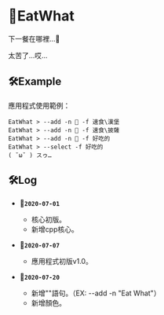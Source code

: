 # **🍣EatWhat**

下一餐在哪裡…🥺

太苦了…哎…

## 🛠Example

應用程式使用範例：

```eatwhat
EatWhat > --add -n 🍔 -f 速食\漢堡
EatWhat > --add -n 🍕 -f 速食\披薩
EatWhat > --add -n 💩 -f 好吃的
EatWhat > --select -f 好吃的
( ˘ω˘ ) スゥ…
```

## 🛠Log

- **🍙`2020-07-01`**
  - 核心初版。
  - 新增cpp核心。

- **🍙`2020-07-07`**
  - 應用程式初版v1.0。

- **🍙`2020-07-20`**
  - 新增""語句。（EX: --add -n "Eat What"）
  - 新增顏色。

